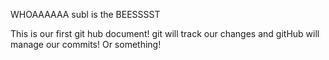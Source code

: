 WHOAAAAAA subl is the BEESSSST

This is our first git hub document! git will track our changes and gitHub will manage our commits! Or something!